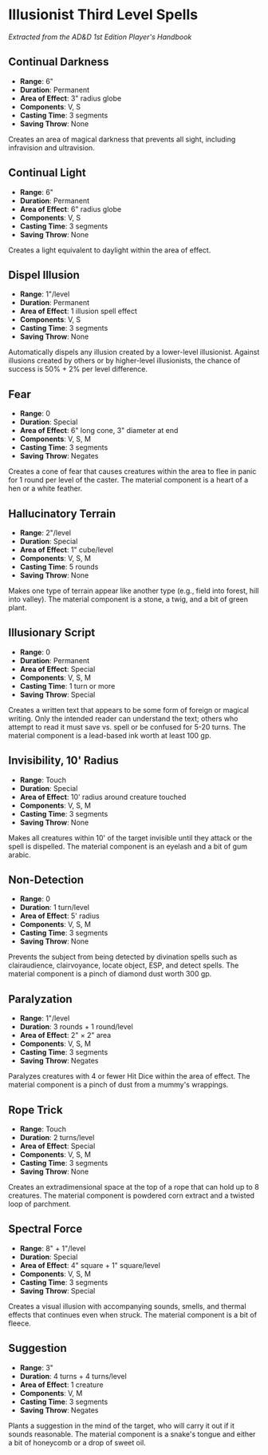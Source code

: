 # Illusionist Third Level Spells

*Extracted from the AD&D 1st Edition Player's Handbook*

## Continual Darkness
- **Range**: 6"
- **Duration**: Permanent
- **Area of Effect**: 3" radius globe
- **Components**: V, S
- **Casting Time**: 3 segments
- **Saving Throw**: None

Creates an area of magical darkness that prevents all sight, including infravision and ultravision.

## Continual Light
- **Range**: 6"
- **Duration**: Permanent
- **Area of Effect**: 6" radius globe
- **Components**: V, S
- **Casting Time**: 3 segments
- **Saving Throw**: None

Creates a light equivalent to daylight within the area of effect.

## Dispel Illusion
- **Range**: 1"/level
- **Duration**: Permanent
- **Area of Effect**: 1 illusion spell effect
- **Components**: V, S
- **Casting Time**: 3 segments
- **Saving Throw**: None

Automatically dispels any illusion created by a lower-level illusionist. Against illusions created by others or by higher-level illusionists, the chance of success is 50% + 2% per level difference.

## Fear
- **Range**: 0
- **Duration**: Special
- **Area of Effect**: 6" long cone, 3" diameter at end
- **Components**: V, S, M
- **Casting Time**: 3 segments
- **Saving Throw**: Negates

Creates a cone of fear that causes creatures within the area to flee in panic for 1 round per level of the caster. The material component is a heart of a hen or a white feather.

## Hallucinatory Terrain
- **Range**: 2"/level
- **Duration**: Special
- **Area of Effect**: 1" cube/level
- **Components**: V, S, M
- **Casting Time**: 5 rounds
- **Saving Throw**: None

Makes one type of terrain appear like another type (e.g., field into forest, hill into valley). The material component is a stone, a twig, and a bit of green plant.

## Illusionary Script
- **Range**: 0
- **Duration**: Permanent
- **Area of Effect**: Special
- **Components**: V, S, M
- **Casting Time**: 1 turn or more
- **Saving Throw**: Special

Creates a written text that appears to be some form of foreign or magical writing. Only the intended reader can understand the text; others who attempt to read it must save vs. spell or be confused for 5-20 turns. The material component is a lead-based ink worth at least 100 gp.

## Invisibility, 10' Radius
- **Range**: Touch
- **Duration**: Special
- **Area of Effect**: 10' radius around creature touched
- **Components**: V, S, M
- **Casting Time**: 3 segments
- **Saving Throw**: None

Makes all creatures within 10' of the target invisible until they attack or the spell is dispelled. The material component is an eyelash and a bit of gum arabic.

## Non-Detection
- **Range**: 0
- **Duration**: 1 turn/level
- **Area of Effect**: 5' radius
- **Components**: V, S, M
- **Casting Time**: 3 segments
- **Saving Throw**: None

Prevents the subject from being detected by divination spells such as clairaudience, clairvoyance, locate object, ESP, and detect spells. The material component is a pinch of diamond dust worth 300 gp.

## Paralyzation
- **Range**: 1"/level
- **Duration**: 3 rounds + 1 round/level
- **Area of Effect**: 2" × 2" area
- **Components**: V, S, M
- **Casting Time**: 3 segments
- **Saving Throw**: Negates

Paralyzes creatures with 4 or fewer Hit Dice within the area of effect. The material component is a pinch of dust from a mummy's wrappings.

## Rope Trick
- **Range**: Touch
- **Duration**: 2 turns/level
- **Area of Effect**: Special
- **Components**: V, S, M
- **Casting Time**: 3 segments
- **Saving Throw**: None

Creates an extradimensional space at the top of a rope that can hold up to 8 creatures. The material component is powdered corn extract and a twisted loop of parchment.

## Spectral Force
- **Range**: 8" + 1"/level
- **Duration**: Special
- **Area of Effect**: 4" square + 1" square/level
- **Components**: V, S, M
- **Casting Time**: 3 segments
- **Saving Throw**: Special

Creates a visual illusion with accompanying sounds, smells, and thermal effects that continues even when struck. The material component is a bit of fleece.

## Suggestion
- **Range**: 3"
- **Duration**: 4 turns + 4 turns/level
- **Area of Effect**: 1 creature
- **Components**: V, M
- **Casting Time**: 3 segments
- **Saving Throw**: Negates

Plants a suggestion in the mind of the target, who will carry it out if it sounds reasonable. The material component is a snake's tongue and either a bit of honeycomb or a drop of sweet oil.
